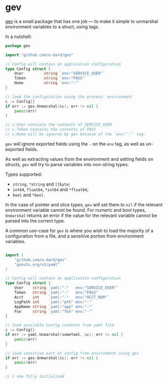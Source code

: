 # gev

[gev](http://godoc.org/github.com/e-dard/gev) is a small package that has one job — to make it simple to unmarshal
environment variables to a struct, using tags.

In a nutshell:

```go
package gev

import "github.com/e-dard/gev"

// Config will contain an application configuration
type Config struct {
    User         string `env:"SERVICE_USER"`
    Token        string `env:"PASS"`
    Home         string `env:"-"`
}

// load the configuration using the process' environment
c := Config{}
if err := gev.Unmarshal(&c); err != nil {
    panic(err)
}

// c.User contains the contents of SERVICE_USER
// c.Token contains the contents of PASS
// c.Home will be ignored by gev because of the `env:"-"` tag.
```

`gev` will ignore exported fields using the `-` on the `env` tag, as
well as un-exported fields.

As well as extracting values from the environment and setting fields on
structs, `gev` will try to parse variables into non-string types.

Types supported:

 - `string`, `*string` and `[]byte`;
 - `int64`, `float64`, `*int64` and `*float64`;
 - `bool` and `*bool`.

In the case of pointer and slice types, `gev` will set them to `nil`
if the relevant environment variable cannot be found. For numeric and
bool types, `Unmarshal` returns an error if the value for the relevant
variable cannot be parsed into the correct type.

A common use-case for `gev` is where you wish to load the majority of a
configuration from a file, and a sensitive portion from environment
variables.

```go

import (
    "github.com/e-dard/gev"
    "gonuts.org/v1/yaml"
)

// Config will contain an application configuration
type Config struct {
    User    string `yaml:"-"   env:"SERVICE_USER"`
    Token   string `yaml:"-"   env:"PASS"`
    Acct    int    `yaml:"-"   env:"ACCT_NUM"`
    LogPath int    `yaml:"pth" env:"-"`
    AppName string `yaml:"app" env:"-"`
    Foo     string `yaml:"foo" env:"-"`
}

// load available Config contents from yaml file
c := Config{}
if err := yaml.Unmarshal(someYaml, &c); err != nil {
    panic(err)
}

// load sensitive part of config from environment using gev
if err := gev.Unmarshal(&c); err != nil {
    panic(err)
}

// c now fully initialised
```
